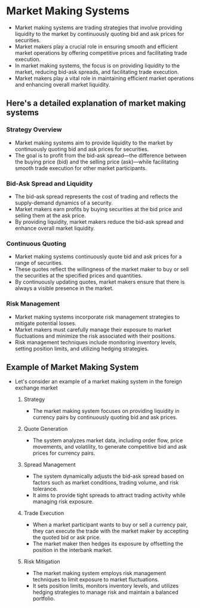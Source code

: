# Market Making Systems

- Market making systems are trading strategies that involve providing liquidity to the market by continuously quoting bid and ask prices for securities.
- Market makers play a crucial role in ensuring smooth and efficient market operations by offering competitive prices and facilitating trade execution.
- In market making systems, the focus is on providing liquidity to the market, reducing bid-ask spreads, and facilitating trade execution.
- Market makers play a vital role in maintaining efficient market operations and enhancing overall market liquidity.

## Here's a detailed explanation of market making systems

### Strategy Overview

- Market making systems aim to provide liquidity to the market by continuously quoting bid and ask prices for securities.
- The goal is to profit from the bid-ask spread—the difference between the buying price (bid) and the selling price (ask)—while facilitating smooth trade execution for other market participants.

### Bid-Ask Spread and Liquidity

- The bid-ask spread represents the cost of trading and reflects the supply-demand dynamics of a security.
- Market makers earn profits by buying securities at the bid price and selling them at the ask price.
- By providing liquidity, market makers reduce the bid-ask spread and enhance overall market liquidity.

### Continuous Quoting

- Market making systems continuously quote bid and ask prices for a range of securities.
- These quotes reflect the willingness of the market maker to buy or sell the securities at the specified prices and quantities.
- By continuously updating quotes, market makers ensure that there is always a visible presence in the market.

### Risk Management

- Market making systems incorporate risk management strategies to mitigate potential losses.
- Market makers must carefully manage their exposure to market fluctuations and minimize the risk associated with their positions.
- Risk management techniques include monitoring inventory levels, setting position limits, and utilizing hedging strategies.

## Example of Market Making System

- Let's consider an example of a market making system in the foreign exchange market

  1. Strategy
      - The market making system focuses on providing liquidity in currency pairs by continuously quoting bid and ask prices.

  2. Quote Generation
      - The system analyzes market data, including order flow, price movements, and volatility, to generate competitive bid and ask prices for currency pairs.

  3. Spread Management
      - The system dynamically adjusts the bid-ask spread based on factors such as market conditions, trading volume, and risk tolerance.
      - It aims to provide tight spreads to attract trading activity while managing risk exposure.

  4. Trade Execution
      - When a market participant wants to buy or sell a currency pair, they can execute the trade with the market maker by accepting the quoted bid or ask price.
      - The market maker then hedges its exposure by offsetting the position in the interbank market.

  5. Risk Mitigation
      - The market making system employs risk management techniques to limit exposure to market fluctuations.
      - It sets position limits, monitors inventory levels, and utilizes hedging strategies to manage risk and maintain a balanced portfolio.

